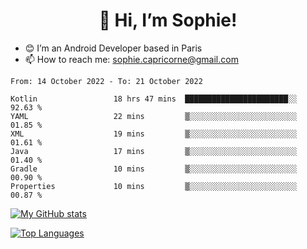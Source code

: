 <h1 align="center"> 👋 Hi, I’m Sophie! </h1>  

- 😊 I’m an Android Developer based in Paris
- 📫 How to reach me: sophie.capricorne@gmail.com


<!--START_SECTION:waka-->

```text
From: 14 October 2022 - To: 21 October 2022

Kotlin                 18 hrs 47 mins  ███████████████████████░░   92.63 %
YAML                   22 mins         ▒░░░░░░░░░░░░░░░░░░░░░░░░   01.85 %
XML                    19 mins         ▒░░░░░░░░░░░░░░░░░░░░░░░░   01.61 %
Java                   17 mins         ▒░░░░░░░░░░░░░░░░░░░░░░░░   01.40 %
Gradle                 10 mins         ▒░░░░░░░░░░░░░░░░░░░░░░░░   00.90 %
Properties             10 mins         ▒░░░░░░░░░░░░░░░░░░░░░░░░   00.87 %
```

<!--END_SECTION:waka-->

[![My GitHub stats](https://github-readme-stats.vercel.app/api?username=sophicapri&show_icons=true&theme=buefy)](https://github.com/anuraghazra/github-readme-stats)

[![Top Languages](https://github-readme-stats.vercel.app/api/top-langs/?username=sophicapri&langs_count=2&layout=compact)](https://github.com/anuraghazra/github-readme-stats)
